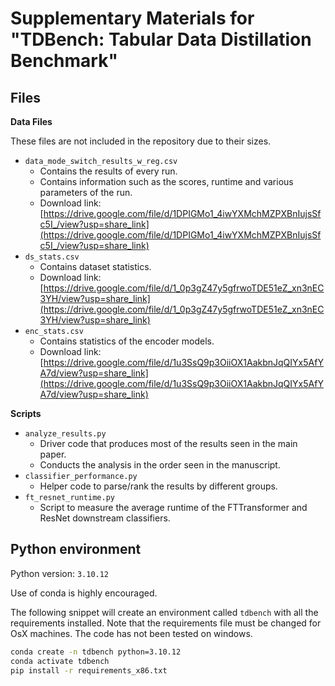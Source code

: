 # Supplementary Materials for "TDBench: Tabular Data Distillation Benchmark"

## Files

**Data Files**

These files are not included in the repository due to their sizes.

- `data_mode_switch_results_w_reg.csv`
  - Contains the results of every run.
  - Contains information such as the scores, runtime and various parameters of the run.
  - Download link: [https://drive.google.com/file/d/1DPIGMo1_4iwYXMchMZPXBnIujsSfc5I_/view?usp=share_link](https://drive.google.com/file/d/1DPIGMo1_4iwYXMchMZPXBnIujsSfc5I_/view?usp=share_link)
- `ds_stats.csv`
  - Contains dataset statistics.
  - Download link: [https://drive.google.com/file/d/1_0p3gZ47y5gfrwoTDE51eZ_xn3nEC3YH/view?usp=share_link](https://drive.google.com/file/d/1_0p3gZ47y5gfrwoTDE51eZ_xn3nEC3YH/view?usp=share_link)
- `enc_stats.csv`
  - Contains statistics of the encoder models.
  - Download link: [https://drive.google.com/file/d/1u3SsQ9p3OiiOX1AakbnJqQIYx5AfYA7d/view?usp=share_link](https://drive.google.com/file/d/1u3SsQ9p3OiiOX1AakbnJqQIYx5AfYA7d/view?usp=share_link)

**Scripts**

- `analyze_results.py`
  - Driver code that produces most of the results seen in the main paper.
  - Conducts the analysis in the order seen in the manuscript.
- `classifier_performance.py`
  - Helper code to parse/rank the results by different groups.
- `ft_resnet_runtime.py`
  - Script to measure the average runtime of the FTTransformer and ResNet downstream classifiers.


## Python environment

Python version: `3.10.12`

Use of conda is highly encouraged.

The following snippet will create an environment called `tdbench` with all the requirements installed.
Note that the requirements file must be changed for OsX machines.
The code has not been tested on windows.

```bash
conda create -n tdbench python=3.10.12
conda activate tdbench
pip install -r requirements_x86.txt
```


